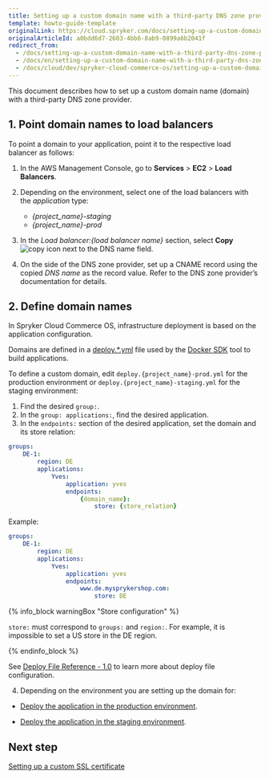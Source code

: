 ```yaml
---
title: Setting up a custom domain name with a third-party DNS zone provider
template: howto-guide-template
originalLink: https://cloud.spryker.com/docs/setting-up-a-custom-domain-name-with-a-third-party-dns-zone-provider
originalArticleId: a0bdd6d7-2603-4bb6-8ab9-0899a6b2041f
redirect_from:
  - /docs/setting-up-a-custom-domain-name-with-a-third-party-dns-zone-provider
  - /docs/en/setting-up-a-custom-domain-name-with-a-third-party-dns-zone-provider
  - /docs/cloud/dev/spryker-cloud-commerce-os/setting-up-a-custom-domain-name/setting-up-a-custom-domain-name-with-a-third-party-dns-zone-provider.html
---
```


This document describes how to set up a custom domain name (domain) with a third-party DNS zone provider.


## 1. Point domain names to load balancers

To point a domain to your application, point it to the respective load balancer as follows:

1. In the AWS Management Console, go to **Services** > **EC2** > **Load Balancers**.
2. Depending on the environment, select one of the load balancers with the *application* type:
    * *{project_name}-staging*
    * *{project_name}-prod*

3. In the *Load balancer:{load balancer name}* section, select **Copy** ![copy icon](https://spryker.s3.eu-central-1.amazonaws.com/cloud-docs/Spryker+Cloud/Setting+up+a+custom+domain+name/Setting+up+a+custom+domain+name+with+a+third-party+DNS+zone+provider/copy-icon.png) next to the DNS name field.

4. On the side of the DNS zone provider, set up a CNAME record using the copied *DNS name* as the record value. Refer to the DNS zone provider’s documentation for details.


## 2. Define domain names

In Spryker Cloud Commerce OS, infrastructure deployment is based on the application configuration.

Domains are defined in a [deploy.*.yml](/docs/scos/dev/the-docker-sdk/{{site.version}}/deploy-file/deploy-file-reference-1.0.html) file used by the [Docker SDK](/docs/scos/dev/the-docker-sdk/{{site.version}}/the-docker-sdk.html) tool to build applications.

To define a custom domain, edit `deploy.{project_name}-prod.yml` for the production environment or `deploy.{project_name}-staging.yml` for the staging environment:

1. Find the desired `group:`.
2. In the `group: applications:`, find the desired application.
3. In the `endpoints:` section of the desired application, set the domain and its store relation:

```yaml
groups:
    DE-1:
        region: DE
        applications:
            Yves:
                application: yves
                endpoints:
                    {domain_name}:
                        store: {store_relation}
```
Example:

```yaml
groups:
    DE-1:
        region: DE
        applications:
            Yves:
                application: yves
                endpoints:
                    www.de.mysprykershop.com:
                        store: DE
```

{% info_block warningBox "Store configuration" %}

`store:` must correspond to `groups:` and `region:`. For example, it is impossible to set a US store in the DE region.

{% endinfo_block %}

See [Deploy File Reference - 1.0](/docs/scos/dev/the-docker-sdk/{{site.version}}/deploy-file/deploy-file-reference-1.0.html) to learn more about deploy file configuration.

4. Depending on the environment you are setting up the domain for:

* [Deploy the application in the production environment](/docs/cag/dev/deploy-in-a-production-environment.html).

* [Deploy the application in the staging environment](/docs/cag/dev/deploy-in-a-staging-environment.html).

## Next step

[Setting up a custom SSL certificate](/docs/cag/dev/setting-up-a-custom-ssl-certificate.html)
